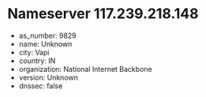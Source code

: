 # Nameserver 117.239.218.148

* as_number: 9829
* name: Unknown
* city: Vapi
* country: IN
* organization: National Internet Backbone
* version: Unknown
* dnssec: false
